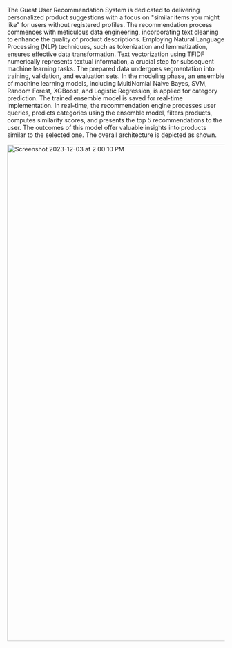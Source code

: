 The Guest User Recommendation System is dedicated to delivering personalized product suggestions with a focus on "similar items you might like" for users without registered profiles. The recommendation process commences with meticulous data engineering, incorporating text cleaning to enhance the quality of product descriptions. Employing Natural Language Processing (NLP) techniques, such as tokenization and lemmatization, ensures effective data transformation. Text vectorization using TFIDF numerically represents textual information, a crucial step for subsequent machine learning tasks. The prepared data undergoes segmentation into training, validation, and evaluation sets. In the modeling phase, an ensemble of machine learning models, including MultiNomial Naive Bayes, SVM, Random Forest, XGBoost, and Logistic Regression, is applied for category prediction. The trained ensemble model is saved for real-time implementation. In real-time, the recommendation engine processes user queries, predicts categories using the ensemble model, filters products, computes similarity scores, and presents the top 5 recommendations to the user. The outcomes of this model offer valuable insights into products similar to the selected one. The overall architecture is depicted as shown.

<img width="1149" alt="Screenshot 2023-12-03 at 2 00 10 PM" src="https://github.com/Anitha-Balachandran/SmartReco-ECommerce-Recommender/assets/143915040/aa7482a7-e7d7-486d-a9fc-c319330cc7c6">

